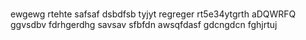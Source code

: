 # 
ewgewg
rtehte
safsaf
dsbdfsb
tyjyt
regreger
rt5e34ytgrth
aDQWRFQ
ggvsdbv
fdrhgerdhg
savsav
sfbfdn
awsqfdasf
gdcngdcn
fghjrtuj
